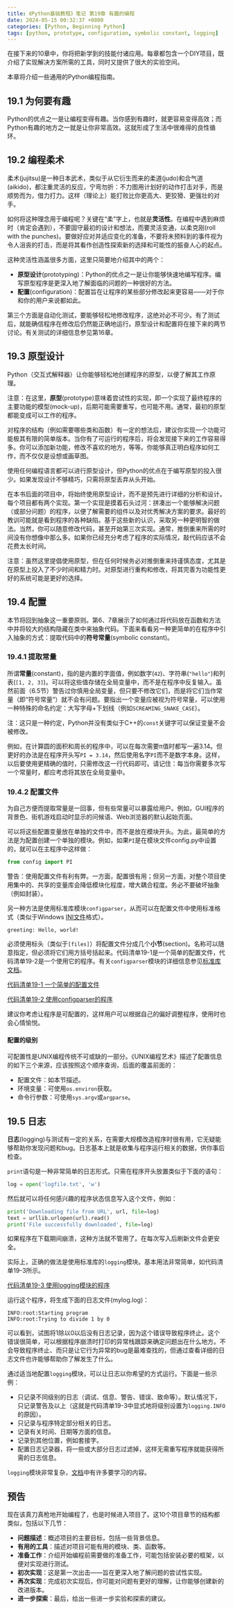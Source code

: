 ```yaml
---
title: 《Python基础教程》笔记 第19章 有趣的编程
date: 2024-05-15 00:32:37 +0800
categories: [Python, Beginning Python]
tags: [python, prototype, configuration, symbolic constant, logging]
---
```

在接下来的10章中，你将把新学到的技能付诸应用。每章都包含一个DIY项目，既介绍了实现解决方案所需的工具，同时又提供了很大的实验空间。

本章将介绍一些通用的Python编程指南。

## 19.1 为何要有趣
Python的优点之一是让编程变得有趣。当你感到有趣时，就更容易变得高效；而Python有趣的地方之一就是让你非常高效。这就形成了生活中很难得的良性循环。

## 19.2 编程柔术
柔术(jujitsu)是一种日本武术，类似于从它衍生而来的柔道(judo)和合气道(aikido)，都注重灵活的反应，宁弯勿折：不力图用计划好的动作打击对手，而是顺势而为，借力打力。这样（理论上）能打败比你更高大、更狡猾、更强壮的对手。

如何将这种理念用于编程呢？关键在“柔”字上，也就是**灵活性**。在编程中遇到麻烦时（肯定会遇到），不要固守最初的设计和想法，而要灵活变通，以柔克刚(roll with the punches)。要做好应对并适应变化的准备，不要将未预料到的事件视为令人沮丧的打击，而是将其看作创造性探索新的选择和可能性的振奋人心的起点。

这种灵活性涵盖很多方面，这里只简要地介绍其中的两个：
* **原型设计**(prototyping)：Python的优点之一是让你能够快速地编写程序。编写原型程序是更深入地了解面临的问题的一种很好的方法。
* **配置**(configuration)：配置旨在让程序的某些部分修改起来更容易——对于你和你的用户来说都如此。

第三个方面是自动化测试，要能够轻松地修改程序，这绝对必不可少。有了测试后，就能确信程序在修改后仍然能正确地运行。原型设计和配置将在接下来的两节讨论。有关测试的详细信息参见第16章。

## 19.3 原型设计
Python（交互式解释器）让你能够轻松地创建程序的原型，以便了解其工作原理。

注意：在这里，**原型**(prototype)意味着尝试性的实现，即一个实现了最终程序的主要功能的模型(mock-up)，后期可能需要重写，也可能不用。通常，最初的原型都能变成可以工作的程序。

对程序的结构（例如需要哪些类和函数）有一定的想法后，建议你实现一个功能可能极其有限的简单版本。当你有了可运行的程序后，将会发现接下来的工作容易得多。你可以添加新功能，修改不喜欢的地方，等等。你能够真正明白程序如何工作，而不仅仅是设想或画草图。

使用任何编程语言都可以进行原型设计，但Python的优点在于编写原型的投入很少。如果发现设计不够精巧，只需将原型丢弃从头开始。

在本书后面的项目中，将始终使用原型设计，而不是预先进行详细的分析和设计。每个项目都有两个实现。第一个实现是摸着石头过河：拼凑出一个能够解决问题（或部分问题）的程序，以便了解需要的组件以及对优秀解决方案的要求。最好的教训可能就是看到程序的各种缺陷。基于这些新的认识，采取另一种更明智的做法。当然，你可以随意修改代码，甚至开始第三次实现。通常，推倒重来所需的时间没有你想像中那么多。如果你已经充分考虑了程序的实际情况，敲代码应该不会花费太长时间。

注意：虽然这里提倡使用原型，但在任何时候务必对推倒重来持谨慎态度，尤其是在原型上投入了不少时间和精力时。对原型进行重构和修改，将其完善为功能性更好的系统可能是更好的选择。

## 19.4 配置
本节将回到抽象这一重要原则。第6、7章展示了如何通过将代码放在函数和方法中并将较大的结构隐藏在类中来抽象代码。下面来看看另一种更简单的在程序中引入抽象的方式：提取代码中的**符号常量**(symbolic constant)。

### 19.4.1 提取常量
所谓**常量**(constant)，指的是内置的字面值，例如数字(`42`)、字符串(`"hello"`)和列表(`[1, 2, 3]`)。可以将这些值存储在全局变量中，而不是在程序中反复输入。虽然前面（6.5节）警告过你慎用全局变量，但只要不修改它们，而是将它们当作常量（即“符号常量”）就不会有问题。要指出一个变量应被视为符号常量，可以使用一种特殊的命名约定：大写字母+下划线（例如`SCREAMING_SNAKE_CASE`）。

注：这只是一种约定，Python并没有类似于C++的`const`关键字可以保证变量不会被修改。

例如，在计算圆的面积和周长的程序中，可以在每次需要π值时都写一遍3.14。但更好的办法是在程序开头写`PI = 3.14`，然后使用名字`PI`而不是数字本身。这样，以后要使用更精确的值时，只需修改这一行代码即可。请记住：每当你需要多次写一个常量时，都应考虑将其放在全局变量中。

### 19.4.2 配置文件
为自己方便而提取常量是一回事，但有些常量可以暴露给用户。例如，GUI程序的背景色、街机游戏启动时显示的问候语、Web浏览器的默认起始页面。

可以将这些配置变量放在单独的文件中，而不是放在模块开头。为此，最简单的方法是为配置创建一个单独的模块。例如，如果`PI`是在模块文件config.py中设置的，就可以在主程序中这样做：

```python
from config import PI
```  

警告：使用配置文件有利有弊。一方面，配置很有用；但另一方面，对整个项目使用集中的、共享的变量库会降低模块化程度，增大耦合程度。务必不要破坏抽象（例如封装）。

另一种方法是使用标准库模块`configparser`，从而可以在配置文件中使用标准格式（类似于Windows [INI文件](https://en.wikipedia.org/wiki/INI_file)格式）。

```
greeting: Hello, world!
```

必须使用标头（类似于`[files]`）将配置文件分成几个**小节**(section)。名称可以随意指定，但必须将它们用方括号括起来。代码清单19-1是一个简单的配置文件，代码清单19-2是一个使用它的程序。有关`configparser`模块的详细信息参见[标准库文档](https://docs.python.org/3/library/configparser.html)。

[代码清单19-1 一个简单的配置文件](https://github.com/ZZy979/Beginning-Python-code/blob/main/ch19/area.ini)

[代码清单19-2 使用configparser的程序](https://github.com/ZZy979/Beginning-Python-code/blob/main/ch19/config_example.py)

建议你考虑让程序是可配置的，这样用户可以根据自己的偏好调整程序，使用时也会心情愉悦。

#### 配置的级别
可配置性是UNIX编程传统不可或缺的一部分。《UNIX编程艺术》描述了配置信息的如下三个来源，应该按照这个顺序查询，后面的覆盖前面的：
* 配置文件：如本节描述。
* 环境变量：可使用`os.environ`获取。
* 命令行参数：可使用`sys.argv`或`argparse`。

## 19.5 日志
**日志**(logging)与测试有一定的关系，在需要大规模改造程序时很有用，它无疑能够帮助你发现问题和bug。日志基本上就是收集与程序运行相关的数据，供你事后检查。

`print`语句是一种非常简单的日志形式。只需在程序开头放置类似于下面的语句：

```python
log = open('logfile.txt', 'w')
```

然后就可以将任何感兴趣的程序状态信息写入这个文件，例如：

```python
print('Downloading file from URL', url, file=log)
text = urllib.urlopen(url).read()
print('File successfully downloaded', file=log)
```

如果程序在下载期间崩溃，这种方法就不管用了。在每次写入后刷新文件会更安全。

实际上，正确的做法是使用标准库的`logging`模块。基本用法非常简单，如代码清单19-3所示。

[代码清单19-3 使用logging模块的程序](https://github.com/ZZy979/Beginning-Python-code/blob/main/ch19/logging_example.py)

运行这个程序，将生成下面的日志文件(mylog.log)：

```
INFO:root:Starting program
INFO:root:Trying to divide 1 by 0
```

可以看到，试图将1除以0以后没有日志记录，因为这个错误导致程序终止。这个错误很简单，可以根据程序崩溃时打印的异常栈跟踪来确定问题出在什么地方。不会导致程序终止、而只是让它行为异常的bug是最难查找的，但通过查看详细的日志文件也许能够帮助你了解发生了什么。

通过适当地配置`logging`模块，可以让日志以你希望的方式运行。下面是一些示例：
* 只记录不同级别的日志（调试、信息、警告、错误、致命等）。默认情况下，只记录警告及以上（这就是代码清单19-3中显式地将级别设置为`logging.INFO`的原因）。
* 只记录与程序特定部分相关的日志。
* 记录有关时间、日期等方面的信息。
* 记录到其他位置，例如套接字。
* 配置日志记录器，将一些或大部分日志过滤掉，这样无需重写程序就能获得所需的日志信息。

`logging`模块非常复杂，[文档](https://docs.python.org/3/library/logging.html)中有许多要学习的内容。

## 预告
现在该真刀真枪地开始编程了，也是时候进入项目了。这10个项目章节的结构都类似，包括以下几节：
* **问题描述**：概述项目的主要目标，包括一些背景信息。
* **有用的工具**：描述对项目可能有用的模块、类、函数等。
* **准备工作**：介绍开始编程前需要做的准备工作，可能包括安装必要的框架，以便对实现进行测试。
* **初次实现**：这是第一次出击——旨在更深入地了解问题的尝试性实现。
* **再次实现**：完成初次实现后，你可能对问题有更好的理解，让你能够创建新的改进版本。
* **进一步探索**：最后，给出一些进一步实验和探索的建议。
